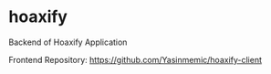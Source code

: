 # hoaxify
Backend of Hoaxify Application

Frontend Repository: https://github.com/Yasinmemic/hoaxify-client
